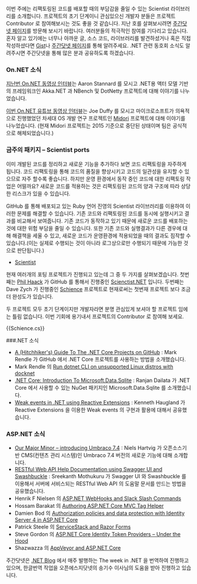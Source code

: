 이번 주에는 리팩토링된 코드를 배포할 때의 부담감을 줄일 수 있는 Scientist 라이브러리를 소개합니다. 프로젝트의 초기 단계이니 관심있으신 개발자 분들은 프로젝트 Contributor 로 참여해보시는 것도 좋을 것 같습니다. 지난 호를 살펴보시려면 [주간닷넷 페이지](https://www.facebook.com/jugan.net/)를 방문해 보시기 바랍니다. 여러분들의 적극적인 참여를 기다리고 있습니다. 혼자 알고 있기에는 너무나 아까운 글, 소스 코드, 라이브러리를 발견하셨거나 혹은 직접 작성하셨다면 [Gist](https://gist.github.com/options/e9fc443b8c882157fe4a)나 [주간닷넷 페이지](https://www.facebook.com/jugan.net/)를 통해 알려주세요. .NET 관련 동호회 소식도 알려주시면 주간닷넷을 통해 많은 분과 공유하도록 하겠습니다.

### On.NET 소식

[지난번 On.NET 동영상 인터뷰](https://www.youtube.com/watch?v=BEvn9aI6rd0)는 Aaron Stannard 를 모시고 .NET용 액터 모델 기반의 프레임워크인 Akka.NET 과 NBench 및 DotNetty 프로젝트에 대해 이야기를 나누었습니다.

[이번 On.NET 유튜브 동영상 인터뷰](https://www.youtube.com/watch?v=WuqrfuJLbgk)는 Joe Duffy 를 모시고 마이크로소프트가 의욕적으로 진행했었던 차세대 OS 개발 연구 프로젝트인 [Midori](http://joeduffyblog.com/2015/11/03/blogging-about-midori/) 프로젝트에 대해 이야기를 나누었습니다. (현재 Midori 프로젝트는 2015 기준으로 중단된 상태이며 팀은 공식적으로 해체되었습니다.)

### 금주의 패키지 – Scientist ports  
     
이미 개발된 코드를 정리하고 새로운 기능을 추가하다 보면 코드 리팩토링을 자주하게 됩니다. 코드 리팩토링을 통해 코드의 품질을 향상시키고 코드의 일관성을 유지할 수 있으므로 자주 할수록 좋습니다. 하지만 운영 환경에서 동작 중인 코드에 대한 리팩토링 작업은 어떨까요? 새로운 코드를 적용하는 것은 리팩토링된 코드의 양과 구조에 따라 상당한 리스크가 있을 수 있습니다. 

GitHub 를 통해 배포되고 있는 Ruby 언어 진영의 Scientist 라이브러리를 이용하여 이러한 문제를 해결할 수 있습니다. 기존 코드와 리팩토링된 코드를 동시에 실행시키고 결과를 비교해서 보여줍니다. 기존 코드가 동작하고 있기 때문에 새로운 코드를 배포하는 것에 대한 위험 부담을 줄일 수 있습니다. 또한 기존 코드와 실행결과가 다른 경우에 대해 해결책을 세울 수 있고, 새로운 코드가 운영환경에 적용되었을 때의 결과도 짐작할 수 있습니다.(이는 실제로 수행되는 것이 아니라 로그상으로만 수행되기 때문에 가능한 것으로 판단됩니다.)

* [Scientist](https://github.com/github/scientist) 

현재 여러개의 포팅 프로젝트가 진행되고 있는데 그 중 두 가지를 살펴보겠습니다. 첫번째는 [Phil Haack](http://haacked.com/) 가 GitHub 를 통해서 진행중인 [Scienctist.NET](https://github.com/haacked/scientist.net) 입니다. 두번째는 Dave Zych 가 진행중인 [Schience](https://github.com/davezych/shience) 프로젝트로 현재로써는 첫번재 프로젝트 보다 조금 더 완성도가 있습니다.

두 프로젝트 모두 초기 단계이지만 개발자라면 분명 관심있게 보셔야 할 프로젝트 임에는 틀림 없습니다. 이번 기회에 용기내서 프로젝트의 Contributor 로 참여해 보세요.    

<section>
{{Schience.cs}}<script src="https://gist.github.com/bleroy/7f668d844f4023c9537f.js"></script>
</section>

###.NET 소식

* [A (Hitchhiker's) Guide To The .NET Core Projects on GitHub](http://umbraco.com/follow-us/blog-archive/2016/2/11/our-major-minor-introducing-umbraco-74/) : Mark Rendle 가 GitHub 에서 .NET Core 프로젝트를 사용하는 방법을 소개했습니다.
* Mark Rendle 의 [Run dotnet CLI on unsupported Linux distros with docknet](https://blog.rendle.io/run-dotnet-cli-on-unsupported-linux-distros-with-docknet/) 
* [.NET Core: Introduction To Microsoft.Data.Sqlite](http://www.c-sharpcorner.com/UploadFile/ranjancse/net-co-introduction-to-microsoft-data-sqlite/) : Ranjan Dailata 가 .NET Core 에서 사용할 수 있는 NuGet 패키지인 Microsoft.Data.Sqlite 를 소개했습니다. 
* [Weak events in .NET using Reactive Extensions](http://www.codeproject.com/Tips/1078183/Weak-events-in-NET-using-Reactive-Extensions-Rx) : Kenneth Haugland 가 Reactive Extensions 을 이용한 Weak events 의 구현과 활용에 대해서 공유했습니다.

### ASP.NET 소식

* [Our Major Minor – introducing Umbraco 7.4](http://umbraco.com/follow-us/blog-archive/2016/2/11/our-major-minor-introducing-umbraco-74/) : Niels Hartvig 가 오픈소스기반 CMS(컨텐츠 관리 시스템)인 Umbraco 7.4 버전의 새로운 기능에 대해 소개합니다.
* [RESTful Web API Help Documentation using Swagger UI and Swashbuckle](http://www.codeproject.com/Articles/1078249/RESTful-Web-API-Help-Documentation-using-Swagger-U) : Sreekanth Mothukuru 가 Swagger UI 와 Swashbuckle 를 이용해서 서버에 서비스되는 RESTful Web API 의 도움말 문서를 만드는 방법을 공유했습니다.
* Henrik F Nielsen 의 [ASP.NET WebHooks and Slack Slash Commands](https://blogs.msdn.microsoft.com/webdev/2016/02/14/asp-net-webhooks-and-slack-slash-commands/)
* Hossam Barakat 의 [Authoring ASP.NET Core MVC Tag Helper](http://www.hossambarakat.net/2016/02/15/authoring-asp-net-core-mvc-tag-helper/)
* Damien Bod 의 [Authorization policies and data protection with Identity Server 4 in ASP.NET Core](http://damienbod.com/2016/02/14/authorization-policies-and-data-protection-with-identityserver4-in-asp-net-core/)
* Patrick Steele 의 [ServiceStack and Razor Forms](https://visualstudiomagazine.com/articles/2016/02/01/servicestack-and-razor-forms.aspx)
* Steve Gordon 의 [ASP.NET Core Identity Token Providers – Under the Hood](http://stevejgordon.co.uk/asp-net-core-identity-token-providers)
* Shazwazza 의 [AppVeyor and ASP.NET Core](http://shazwazza.com/post/appveyor-and-aspnet-core/) 

주간닷넷은 [.NET Blog](https://blogs.msdn.microsoft.com/dotnet/) 에서 매주 발행하는 The week in .NET 을 번역하여 진행하고 있으며, 한글번역 작업을 오픈에스지닷넷의 송기수 이사님의 도움을 받아 진행하고 있습니다.  

